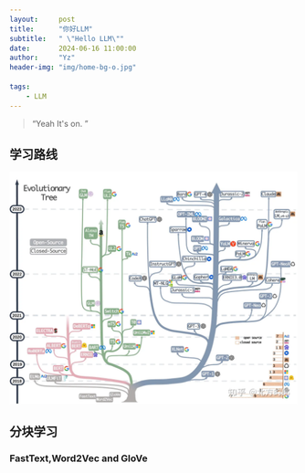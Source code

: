 ```yaml
---
layout:     post
title:      "你好LLM"
subtitle:   " \"Hello LLM\""
date:       2024-06-16 11:00:00
author:     "Yz"
header-img: "img/home-bg-o.jpg"

tags:
    - LLM
---
```


> “Yeah It's on. ”

## 学习路线
![学习路线图](/img/in-post/0615/1.png " ")

## 分块学习

### FastText,Word2Vec and GloVe